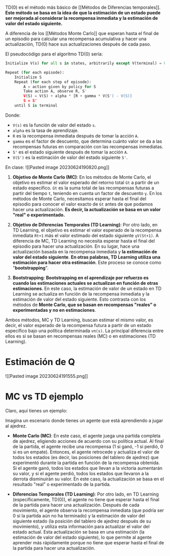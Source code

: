 
TD(0) es el método más básico de [[Métodos de Diferencias temporales]]. **Este método se basa en la idea de que la estimación de un estado puede ser mejorada al considerar la recompensa inmediata y la estimación de valor del estado siguiente.**

A diferencia de los [[Métodos Monte Carlo]] que esperan hasta el final de un episodio para calcular una recompensa acumulativa y hacer una actualización, TD(0) hace sus actualizaciones después de cada paso.

El pseudocódigo para el algoritmo TD(0) sería:

```python
Initialize V(s) for all s in states, arbitrarily except V(terminal) = 0

Repeat (for each episode):
    Initialize S
    Repeat (for each step of episode):
        A = action given by policy for S
        Take action A, observe R, S'
        V(S) = V(S) + alpha * [R + gamma * V(S') - V(S)]
        S = S'
    until S is terminal
```

Donde:

- `V(s)` es la función de valor del estado `s`.
- `alpha` es la tasa de aprendizaje.
- `R` es la recompensa inmediata después de tomar la acción `A`.
- `gamma` es el factor de descuento, que determina cuánto valor se da a las recompensas futuras en comparación con las recompensas inmediatas.
- `S'` es el estado siguiente después de tomar la acción `A`.
- `V(S')` es la estimación de valor del estado siguiente `S'`.

En clase:
![[Pasted image 20230624190820.png]]

1. **Objetivo de Monte Carlo (MC)**: En los métodos de Monte Carlo, el objetivo es estimar el valor esperado del retorno total `Gt` a partir de un estado específico. `Gt` es la suma total de las recompensas futuras a partir del tiempo `t`, teniendo en cuenta un factor de descuento `γ`. En los métodos de Monte Carlo, necesitamos esperar hasta el final del episodio para conocer el valor exacto de `Gt` antes de que podamos hacer una actualización. **Es decir, la actualización se basa en un valor "real" o experimentado.**

2. **Objetivo de Diferencias Temporales (TD Learning)**: Por otro lado, en TD Learning, el objetivo es estimar el valor esperado de la recompensa inmediata `Rt+1` más el valor estimado del estado siguiente `γV(St+1)`. A diferencia de MC, TD Learning no necesita esperar hasta el final del episodio para hacer una actualización. En su lugar, hace una actualización basada en la recompensa inmediata y **la estimación de valor del estado siguiente**. **En otras palabras, TD Learning utiliza una estimación para hacer otra estimación**. Este proceso se conoce como "**bootstrapping**".

3. **Bootstrapping**: **Bootstrapping en el aprendizaje por refuerzo es cuando las estimaciones actuales se actualizan en función de otras estimaciones**. En este caso, la estimación de valor de un estado en TD Learning se actualiza en función de la recompensa inmediata y la estimación de valor del estado siguiente. Esto contrasta con los métodos de **Monte Carlo, que se basan en recompensas "reales" o experimentadas y no en estimaciones**.

Ambos métodos, MC y TD Learning, buscan estimar el mismo valor, es decir, el valor esperado de la recompensa futura a partir de un estado específico bajo una política determinada `vπ(s)`. La principal diferencia entre ellos es si se basan en recompensas reales (MC) o en estimaciones (TD Learning).

# Estimación de Q

![[Pasted image 20230624191555.png]]

# MC vs TD ejemplo

Claro, aquí tienes un ejemplo:

Imagina un escenario donde tienes un agente que está aprendiendo a jugar al ajedrez. 

- **Monte Carlo (MC)**: En este caso, el agente juega una partida completa de ajedrez, eligiendo acciones de acuerdo con su política actual. Al final de la partida, el agente recibe una recompensa (1 si ganó, -1 si perdió, 0 si es un empate). Entonces, el agente retrocede y actualiza el valor de todos los estados (es decir, las posiciones del tablero de ajedrez) que experimentó durante la partida en función de la recompensa obtenida. Si el agente ganó, todos los estados que llevan a la victoria aumentarán su valor, y si el agente perdió, todos los estados que llevaron a la derrota disminuirán su valor. En este caso, la actualización se basa en el resultado "real" o experimentado de la partida.

- **Diferencias Temporales (TD Learning)**: Por otro lado, en TD Learning (específicamente, TD(0)), el agente no tiene que esperar hasta el final de la partida para hacer una actualización. Después de cada movimiento, el agente observa la recompensa inmediata (que podría ser 0 si la partida aún no ha terminado) y la estimación de valor del siguiente estado (la posición del tablero de ajedrez después de su movimiento), y utiliza esta información para actualizar el valor del estado actual. Esta actualización se basa en una estimación (la estimación de valor del estado siguiente), lo que permite al agente aprender más rápidamente porque no tiene que esperar hasta el final de la partida para hacer una actualización.
